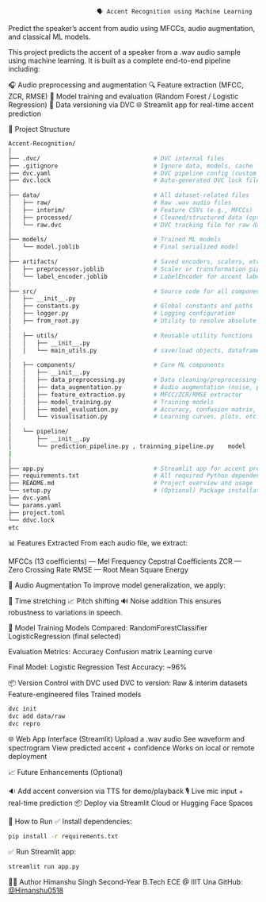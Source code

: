                              🗣️ Accent Recognition using Machine Learning

Predict the speaker’s accent from audio using MFCCs, audio augmentation, and classical ML models.

This project predicts the accent of a speaker from a .wav audio sample using machine learning.
It is built as a complete end-to-end pipeline including:

🎧 Audio preprocessing and augmentation
🔍 Feature extraction (MFCC, ZCR, RMSE)
🧠 Model training and evaluation (Random Forest / Logistic Regression)
🧪 Data versioning via DVC
🌐 Streamlit app for real-time accent prediction


📂 Project Structure
 ``` bash 
Accent-Recognition/
│
├── .dvc/                                # DVC internal files
├── .gitignore                           # Ignore data, models, cache files
├── dvc.yaml                             # DVC pipeline config (custom stages)
├── dvc.lock                             # Auto-generated DVC lock file
│
├── data/                                # All dataset-related files
│   ├── raw/                             # Raw .wav audio files
│   ├── interim/                         # Feature CSVs (e.g., MFCCs)
│   ├── processed/                       # Cleaned/structured data (optional)
│   └── raw.dvc                          # DVC tracking file for raw data
│
├── models/                              # Trained ML models
│   └── model.joblib                     # Final serialized model
│
├── artifacts/                           # Saved encoders, scalers, etc.
│   ├── preprocessor.joblib              # Scaler or transformation pipeline
│   └── label_encoder.joblib             # LabelEncoder for accent labels
│
├── src/                                 # Source code for all components
│   ├── __init__.py
│   ├── constants.py                     # Global constants and paths
│   ├── logger.py                        # Logging configuration
│   ├── from_root.py                     # Utility to resolve absolute paths
│
│   ├── utils/                           # Reusable utility functions
│   │   ├── __init__.py
│   │   └── main_utils.py                # save/load objects, dataframe utils
│
│   ├── components/                      # Core ML components
│   │   ├── __init__.py
│   │   ├── data_preprocessing.py        # Data cleaning/preprocessing
│   │   ├── data_augmentation.py         # Audio augmentation (noise, pitch, etc.)
│   │   ├── feature_extraction.py        # MFCC/ZCR/RMSE extractor
│   │   ├── model_training.py            # Training models
│   │   ├── model_evaluation.py          # Accuracy, confusion matrix, scores
│   │   └── visualisation.py             # Learning curves, plots, etc.
│
│   └── pipeline/
│       ├── __init__.py
│       └── prediction_pipeline.py , trainning_pipeline.py    model
|        
│
├── app.py                               # Streamlit app for accent prediction
├── requirements.txt                     # All required Python dependencies
├── README.md                            # Project overview and usage
└── setup.py                             # (Optional) Package installation file
├── dvc.yaml                             
└── params.yaml                           
├── project.toml                            
└── ddvc.lock 
etc
```
  

📊 Features Extracted
From each audio file, we extract:

MFCCs (13 coefficients) — Mel Frequency Cepstral Coefficients
ZCR — Zero Crossing Rate
RMSE — Root Mean Square Energy

🔄 Audio Augmentation
To improve model generalization, we apply:

🎵 Time stretching
📈 Pitch shifting
🔊 Noise addition
This ensures robustness to variations in speech.

🤖 Model Training
Models Compared:
RandomForestClassifier
LogisticRegression (final selected)

Evaluation Metrics:
Accuracy
Confusion matrix
Learning curve

Final Model: Logistic Regression
Test Accuracy: ~96%

📦 Version Control with DVC
used DVC to version:
Raw & interim datasets
Feature-engineered files
Trained models

``` bash 
dvc init
dvc add data/raw
dvc repro
```

🌐 Web App Interface (Streamlit)
Upload a .wav audio
See waveform and spectrogram
View predicted accent + confidence
Works on local or remote deployment


📈 Future Enhancements (Optional)

🔉 Add accent conversion via TTS for demo/playback
🎙️ Live mic input + real-time prediction
📦 Deploy via Streamlit Cloud or Hugging Face Spaces

🧪 How to Run
✅ Install dependencies:

```bash
pip install -r requirements.txt
```

✅ Run Streamlit app:
```bash
streamlit run app.py
```

👨‍💻 Author
Himanshu Singh
Second-Year B.Tech ECE @ IIIT Una
GitHub: [@Himanshu0518](https://github.com/Himanshu0518)

